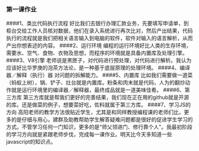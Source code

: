 ### 第一课作业
####1、类比代码执行流程
好比我们去银行办理汇款业务，先要填写申请单，到柜台交给工作人员核对数据，他们在录入系统进行再次比对，然后产出结果，代码执行的流程就是我们把相关语言输入到电脑的软件，软件对输入的语言解析，从而产出你想表述的内容。
####2、运行环境
编程的运行环境好比人类的生存环境，需要水、空气、食物、衣物及思想，而程序的环境就是具备内置库及处理引擎。
####3、V8引擎
老师说是黑匣子，对代码进行预处理，对代码进行解析。我认为应该好比华罗庚的泡茶方法论，是一种基于底层原理的处理环境。
####4、编译器／解释（执行）器
对问题的拆解能力。
####5、内置库
比如我们需要做一道菜（蚂蚁上树），锅、铲子、灶台就是内置库。粉条和肉末就是代码，人为的翻炒动作就是运行环境里的编译器／解释器，最终成品就是一道美味佳肴。
####6、第三方库
第三方库就是帮我们更好的完善结果，我们现在正在用的github就是开源的库。还是做菜的例子，想要菜好吃，佐料就属于第三方库。
####7、学习JS的方向
高阳老师的教学方法很贴近学生，尤其是和同样教授编程课的老师们比，更多的是仔细与用心，建群及助教帮助学生解答疑难问题都是很好的促进学生学习的方式。不管学习任何一门知识，更多的是“师父领进门、修行靠个人"。我最初阶段的学习方向就是紧跟老师步伐，完成每一课作业。明天比今天多知道一些javascript的知识点。

